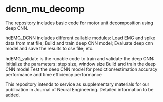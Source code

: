 # dcnn_mu_decomp

The repository includes basic code for motor unit decomposition using deep CNN.

hdEMG_DCNN includes different callable modules: 
  Load EMG and spike data from mat file; 
  Build and train deep CNN model; 
  Evaluate deep cnn model and save the results to csv file; 
  etc.

hdEMG_validate is the runable code to train and validate the deep CNN:
  Initialize the parameters: step size, window size
  Build and train the deep CNN model
  Test the deep CNN model for prediction/estimation accuracy performance and time efficiency performance
  
 
This repository intends to service as supplementary materials for our publication in Journal of Neural Engineering. 
Detailed information to be added.
